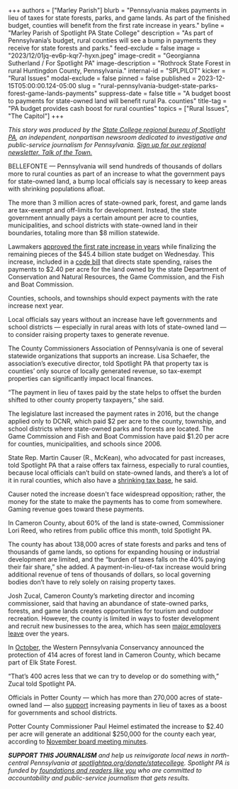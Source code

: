 +++
authors = ["Marley Parish"]
blurb = "Pennsylvania makes payments in lieu of taxes for state forests, parks, and game lands. As part of the finished budget, counties will benefit from the first rate increase in years."
byline = "Marley Parish of Spotlight PA State College"
description = "As part of Pennsylvania’s budget, rural counties will see a bump in payments they receive for state forests and parks."
feed-exclude = false
image = "2023/12/01jq-ev6p-kqr7-hyxn.jpeg"
image-credit = "Georgianna Sutherland / For Spotlight PA"
image-description = "Rothrock State Forest in rural Huntingdon County, Pennsylvania."
internal-id = "SPLPILOT"
kicker = "Rural Issues"
modal-exclude = false
pinned = false
published = 2023-12-15T05:00:00.124-05:00
slug = "rural-pennsylvania-budget-state-parks-forest-game-lands-payments"
suppress-date = false
title = "A budget boost to payments for state-owned land will benefit rural Pa. counties"
title-tag = "PA budget provides cash boost for rural counties"
topics = ["Rural Issues", "The Capitol"]
+++

<em>This story was produced by the </em><a href="https://www.spotlightpa.org/statecollege"><em>State College regional bureau of Spotlight PA</em></a><em>, an independent, nonpartisan newsroom dedicated to investigative and public-service journalism for Pennsylvania. </em><a href="https://www.spotlightpa.org/newsletters/talkofthetown"><em>Sign up for our regional newsletter, Talk of the Town.</em></a><em></em>

BELLEFONTE — Pennsylvania will send hundreds of thousands of dollars more to rural counties as part of an increase to what the government pays for state-owned land, a bump local officials say is necessary to keep areas with shrinking populations afloat.

The more than 3 million acres of state-owned park, forest, and game lands are tax-exempt and off-limits for development. Instead, the state government annually pays a certain amount per acre to counties, municipalities, and school districts with state-owned land in their boundaries, totaling more than $8 million statewide.

Lawmakers <a href="https://www.spotlightpa.org/news/2023/12/pennsylvania-budget-impasse-legislature-education-home-repair-teacher-stipend-funding/">approved the first rate increase in years</a> while finalizing the remaining pieces of the $45.4 billion state budget on Wednesday. This increase, included in a <a href="https://web.archive.org/20230627044714/https://www.legis.state.pa.us/cfdocs/billInfo/billInfo.cfm?sYear=2023&amp;sInd=0&amp;body=H&amp;type=B&amp;bn=1300">code bill</a> that directs state spending, raises the payments to $2.40 per acre for the land owned by the state Department of Conservation and Natural Resources, the Game Commission, and the Fish and Boat Commission.

Counties, schools, and townships should expect payments with the rate increase next year.

<script src="https://www.spotlightpa.org/embed.js" async></script><div data-spl-embed-version="1" data-spl-src="https://www.spotlightpa.org/embeds/newsletter/?cta=Sign%20up%20for%20our%20new%20regional%20newsletter%2C%20%3Cb%3ETalk%20of%20the%20Town%3C%2Fb%3E%2C%20and%20get%20all%20the%20news%20and%20notes%20from%20State%20College%20and%20north-central%20PA.&button=Sign%20Up%20Now&preselect=state_college&eyebrow=DON'T%20MISS%20A%20BEAT"></div>

Local officials say years without an increase have left governments and school districts — especially in rural areas with lots of state-owned land — to consider raising property taxes to generate revenue.

The County Commissioners Association of Pennsylvania is one of several statewide organizations that supports an increase. Lisa Schaefer, the association’s executive director, told Spotlight PA that property tax is counties’ only source of locally generated revenue, so tax-exempt properties can significantly impact local finances.

“The payment in lieu of taxes paid by the state helps to offset the burden shifted to other county property taxpayers,” she said.

The legislature last increased the payment rates in 2016, but the change applied only to DCNR, which paid $2 per acre to the county, township, and school districts where state-owned parks and forests are located. The Game Commission and Fish and Boat Commission have paid $1.20 per acre for counties, municipalities, and schools since 2006.

<div class="flourish-embed flourish-table" data-src="visualisation/16150723"><script src="https://public.flourish.studio/resources/embed.js"></script></div>

State Rep. Martin Causer (R., McKean), who advocated for past increases, told Spotlight PA that a raise offers tax fairness, especially to rural counties, because local officials can’t build on state-owned lands, and there’s a lot of it in rural counties, which also have a <a href="https://www.spotlightpa.org/statecollege/2023/10/pennsylvania-2023-budget-property-tax-rebate-rural-communities/">shrinking tax base</a>, he said.

Causer noted the increase doesn&#39;t face widespread opposition; rather, the money for the state to make the payments has to come from somewhere. Gaming revenue goes toward these payments.

In Cameron County, about 60% of the land is state-owned, Commissioner Lori Reed, who retires from public office this month, told Spotlight PA.

The county has about 138,000 acres of state forests and parks and tens of thousands of game lands, so options for expanding housing or industrial development are limited, and the “burden of taxes falls on the 40% paying their fair share,” she added. A payment-in-lieu-of-tax increase would bring additional revenue of tens of thousands of dollars, so local governing bodies don’t have to rely solely on raising property taxes.

Josh Zucal, Cameron County’s marketing director and incoming commissioner, said that having an abundance of state-owned parks, forests, and game lands creates opportunities for tourism and outdoor recreation. However, the county is limited in ways to foster development and recruit new businesses to the area, which has seen <a href="https://web.archive.org/20220617063856/https://radio.wpsu.org/business-economics-and-finance/2021-07-08/largest-employer-in-cameron-county-announces-it-will-shut-down-operations">major employers leave</a> over the years.

<script src="https://www.spotlightpa.org/embed.js" async></script><div data-spl-embed-version="1" data-spl-src="https://www.spotlightpa.org/embeds/donate/"></div>

In <a href="https://web.archive.org/20231206103252/https://weconservepa.org/blog/western-pennsylvania-conservancy-protects-414-acres-of-forestland-in-cameron-county-for-elk-state-forest/">October</a>, the Western Pennsylvania Conservancy announced the protection of 414 acres of forest land in Cameron County, which became part of Elk State Forest.

“That’s 400 acres less that we can try to develop or do something with,” Zucal told Spotlight PA.

Officials in Potter County — which has more than 270,000 acres of state-owned land — also <a href="https://www.tiogapublishing.com/potter_leader_enterprise/news/local/commissioner-seeks-public-support-for-pilt-increase/article_82ab6d1e-7d88-11ee-b6c1-dbffcae5b430.html">support</a> increasing payments in lieu of taxes as a boost for governments and school districts.

Potter County Commissioner Paul Heimel estimated the increase to $2.40 per acre will generate an additional $250,000 for the county each year, according to <a href="https://web.archive.org/20231215113130/https://pottercountypa.net/post/_docs/Meeting_Minutes_11.02.2023.pdf">November board meeting minutes</a>.

<strong><em>SUPPORT THIS JOURNALISM</em></strong><em> and help us reinvigorate local news in north-central Pennsylvania at </em><a href="https://www.spotlightpa.org/donate/statecollege"><em>spotlightpa.org/donate/statecollege</em></a><em>. Spotlight PA is funded by </em><a href="https://www.spotlightpa.org/support"><em>foundations and readers like you</em></a><em> who are committed to accountability and public-service journalism that gets results.</em>
